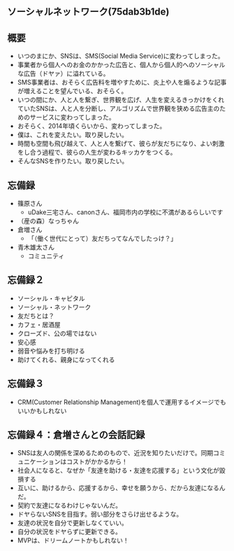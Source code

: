 ソーシャルネットワーク(75dab3b1de)
---

## 概要
- いつのまにか、SNSは、SMS(Social Media Service)に変わってしまった。
- 事業者から個人へのお金のかかった広告と、個人から個人的へのソーシャルな広告（ドヤァ）に溢れている。
- SMS事業者は、おそらく広告料を増やすために、炎上や人を煽るような記事が増えることを望んでいる、おそらく。
- いつの間にか、人と人を繋ぎ、世界観を広げ、人生を変えるきっかけをくれていたSNSは、人と人を分断し、アルゴリズムで世界観を狭める広告主のためのサービスに変わってしまった。
- おそらく、2014年頃くらいから、変わってしまった。
- 僕は、これを変えたい。取り戻したい。
- 時間も空間も飛び越えて、人と人を繋げて、彼らが友だちになり、よい刺激をし合う過程で、彼らの人生が変わるキッカケをつくる。
- そんなSNSを作りたい。取り戻したい。


## 忘備録
- 篠原さん
  - uDake三宅さん、canonさん、福岡市内の学校に不満があるらしいです
- （産の森）なっちゃん
- 倉増さん
  - 「（働く世代にとって）友だちってなんでしたっけ？」
- 青木雄太さん
  - コミュニティ

## 忘備録２
- ソーシャル・キャピタル
- ソーシャル・ネットワーク
- 友だちとは？
- カフェ・居酒屋
- クローズド、公の場ではない
- 安心感
- 弱音や悩みを打ち明ける
- 助けてくれる、親身になってくれる

## 忘備録３
- CRM(Customer Relationship Management)を個人で運用するイメージでもいいかもしれない

## 忘備録４：倉増さんとの会話記録
- SNSは友人の関係を深めるためのもので、近況を知りたいだけで。同期コミュニケーションはコストがかかるから！
- 社会人になると、なぜか「友達を助ける・友達を応援する」という文化が毀損する
- 互いに、助けるから、応援するから、幸せを願うから、だから友達になるんだ。
- 契約で友達になるわけじゃないんだ。
- ドヤらないSNSを目指す。弱い部分をさらけ出せるような。
- 友達の状況を自分で更新しなくていい。
- 自分の状況をドヤらずに更新できる。
- MVPは、ドリームノートかもしれない！
